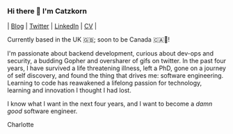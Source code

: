 ### Hi there 👋 I'm Catzkorn 
| [Blog](https://catzkorn.dev) | [Twitter](https://twitter.com/catzkorn) | [LinkedIn](https://linkedin.com/in/catzkorn) | [CV](https://github.com/Catzkorn/digital-cv) |

Currently based in the UK 🇬🇧; soon to be Canada 🇨🇦🍁! 

I'm passionate about backend development, curious about dev-ops and security, a budding Gopher and oversharer of gifs on twitter. In the past four years, I have survived a life threatening illness, left a PhD, gone on a journey of self discovery, and found the thing that drives me: software engineering. Learning to code has reawakened a lifelong passion for technology, learning and innovation I thought I had lost. 

I know what I want in the next four years, and I want to become a _damn good_ software engineer.

Charlotte















